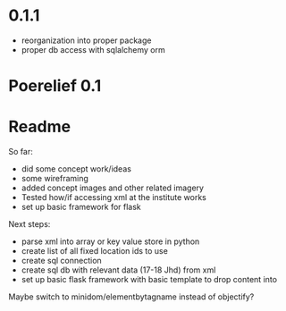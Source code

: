 # 0.1.1
- reorganization  into proper package
- proper db access with sqlalchemy orm

# Poerelief 0.1
# Readme
So far:
- did some concept work/ideas
- some wireframing
- added concept images and other related imagery
- Tested how/if accessing xml at the institute works
- set up basic framework for flask

Next steps:
- parse xml into array or key value store in python
- create list of all fixed location ids to use
- create sql connection
- create sql db with relevant data (17-18 Jhd) from xml
- set up basic flask framework with basic template to drop content into

Maybe switch to minidom/elementbytagname instead of objectify?
